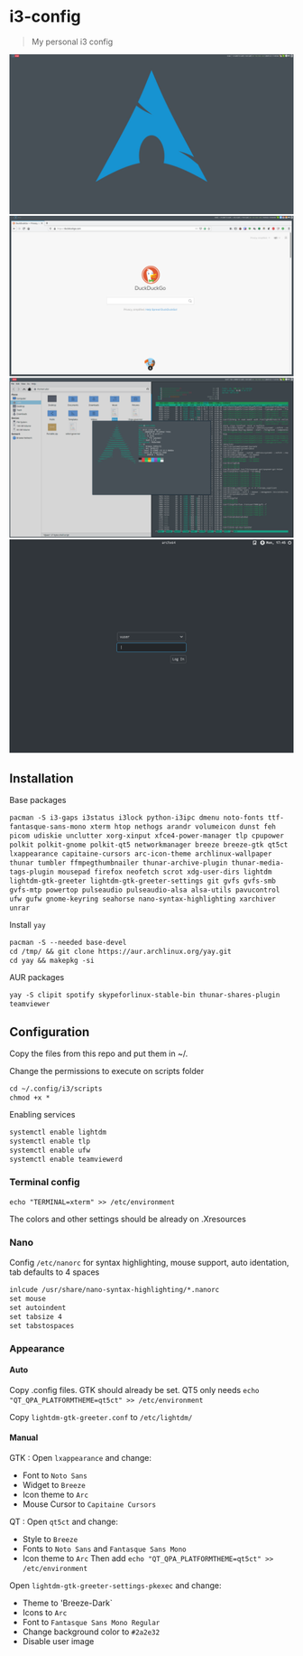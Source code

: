 # i3-config
> My personal i3 config

![](screenshot2.png)
![](screenshot3.png)
![](screenshot.png)
![](vm-lighdm.png)

## Installation

Base packages
```
pacman -S i3-gaps i3status i3lock python-i3ipc dmenu noto-fonts ttf-fantasque-sans-mono xterm htop nethogs arandr volumeicon dunst feh picom udiskie unclutter xorg-xinput xfce4-power-manager tlp cpupower polkit polkit-gnome polkit-qt5 networkmanager breeze breeze-gtk qt5ct lxappearance capitaine-cursors arc-icon-theme archlinux-wallpaper thunar tumbler ffmpegthumbnailer thunar-archive-plugin thunar-media-tags-plugin mousepad firefox neofetch scrot xdg-user-dirs lightdm lightdm-gtk-greeter lightdm-gtk-greeter-settings git gvfs gvfs-smb gvfs-mtp powertop pulseaudio pulseaudio-alsa alsa-utils pavucontrol ufw gufw gnome-keyring seahorse nano-syntax-highlighting xarchiver unrar
```
Install ```yay```
```
pacman -S --needed base-devel
cd /tmp/ && git clone https://aur.archlinux.org/yay.git
cd yay && makepkg -si
```
AUR packages
```
yay -S clipit spotify skypeforlinux-stable-bin thunar-shares-plugin teamviewer
```

## Configuration
Copy the files from this repo and put them in ~/.

Change the permissions to execute on scripts folder
```
cd ~/.config/i3/scripts
chmod +x *
``` 
Enabling services
``` 
systemctl enable lightdm
systemctl enable tlp
systemctl enable ufw
systemctl enable teamviewerd
```
### Terminal config
```echo "TERMINAL=xterm" >> /etc/environment```

The colors and other settings should be already on .Xresources

### Nano
Config ```/etc/nanorc``` for syntax highlighting, mouse support, auto identation, tab defaults to 4 spaces
```
inlcude /usr/share/nano-syntax-highlighting/*.nanorc
set mouse
set autoindent
set tabsize 4
set tabstospaces
```

### Appearance
#### Auto
Copy .config files. GTK should already be set. QT5 only needs ```echo "QT_QPA_PLATFORMTHEME=qt5ct" >> /etc/environment```

Copy ```lightdm-gtk-greeter.conf``` to ```/etc/lightdm/```

#### Manual
GTK : Open `lxappearance` and change:
* Font to `Noto Sans`
* Widget to `Breeze`
* Icon theme to `Arc`
* Mouse Cursor to `Capitaine Cursors`

QT : Open `qt5ct` and change:
* Style to `Breeze`
* Fonts to `Noto Sans` and `Fantasque Sans Mono`
* Icon theme to `Arc`
Then add `echo "QT_QPA_PLATFORMTHEME=qt5ct" >> /etc/environment`

Open `lightdm-gtk-greeter-settings-pkexec` and change:
* Theme to 'Breeze-Dark`
* Icons to `Arc`
* Font to `Fantasque Sans Mono Regular`
* Change background color to `#2a2e32`
* Disable user image


